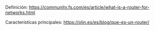
Definición:
https://community.fs.com/es/article/what-is-a-router-for-networks.html

Características principales:
https://olin.es/es/blog/que-es-un-router/
